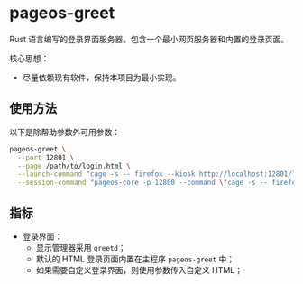 # pageos-greet

Rust 语言编写的登录界面服务器。包含一个最小网页服务器和内置的登录页面。

核心思想：

- 尽量依赖现有软件，保持本项目为最小实现。

## 使用方法

以下是除帮助参数外可用参数：

```sh
pageos-greet \
  --port 12801 \
  --page /path/to/login.html \
  --launch-command "cage -s -- firefox --kiosk http://localhost:12801/login" \
  --session-command "pageos-core -p 12800 --command \"cage -s -- firefox --kiosk --no-remote http://localhost:12800\""
```

## 指标

- 登录界面：
  - 显示管理器采用 `greetd`；
  - 默认的 HTML 登录页面内置在主程序 `pageos-greet` 中；
  - 如果需要自定义登录界面，则使用参数传入自定义 HTML；
